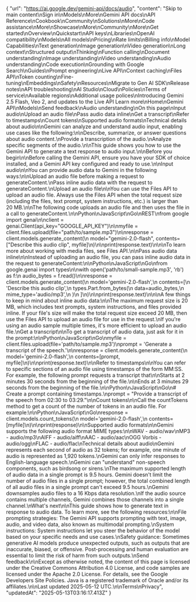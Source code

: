 {
  "url": "https://ai.google.dev/gemini-api/docs/audio",
  "content": "Skip to main content\nSign in\nModels\nMore\nGemini API docs\nAPI Reference\nCookbook\nCommunity\nSolutions\nMore\nCode assistance\nMore\nShowcase\nMore\nCommunity\nMore\nGet started\nOverview\nQuickstart\nAPI keys\nLibraries\nOpenAI compatibility\nModels\nAll models\nPricing\nRate limits\nBilling info\nModel Capabilities\nText generation\nImage generation\nVideo generation\nLong context\nStructured output\nThinking\nFunction calling\nDocument understanding\nImage understanding\nVideo understanding\nAudio understanding\nCode execution\nGrounding with Google Search\nGuides\nPrompt engineering\nLive API\nContext caching\nFiles API\nToken counting\nFine-tuning\nEmbeddings\nSafety\nResources\nMigrate to Gen AI SDK\nRelease notes\nAPI troubleshooting\nAI Studio\nCloud\nPolicies\nTerms of service\nAvailable regions\nAdditional usage polices\nIntroducing Gemini 2.5 Flash, Veo 2, and updates to the Live API Learn more\nHome\nGemini API\nModels\nSend feedback\nAudio understanding\nOn this page\nInput audio\nUpload an audio file\nPass audio data inline\nGet a transcript\nRefer to timestamps\nCount tokens\nSupported audio formats\nTechnical details about audio\n\nGemini can analyze and understand audio input, enabling use cases like the following:\n\nDescribe, summarize, or answer questions about audio content.\nProvide a transcription of the audio.\nAnalyze specific segments of the audio.\n\nThis guide shows you how to use the Gemini API to generate a text response to audio input.\n\nBefore you begin\n\nBefore calling the Gemini API, ensure you have your SDK of choice installed, and a Gemini API key configured and ready to use.\n\nInput audio\n\nYou can provide audio data to Gemini in the following ways:\n\nUpload an audio file before making a request to generateContent.\nPass inline audio data with the request to generateContent.\nUpload an audio file\n\nYou can use the Files API to upload an audio file. Always use the Files API when the total request size (including the files, text prompt, system instructions, etc.) is larger than 20 MB.\n\nThe following code uploads an audio file and then uses the file in a call to generateContent.\n\nPython\nJavaScript\nGo\nREST\nfrom google import genai\n\nclient = genai.Client(api_key=\"GOOGLE_API_KEY\")\n\nmyfile = client.files.upload(file=\"path/to/sample.mp3\")\n\nresponse = client.models.generate_content(\n    model=\"gemini-2.0-flash\", contents=[\"Describe this audio clip\", myfile]\n)\n\nprint(response.text)\n\n\nTo learn more about working with media files, see Files API.\n\nPass audio data inline\n\nInstead of uploading an audio file, you can pass inline audio data in the request to generateContent:\n\nPython\nJavaScript\nGo\nfrom google.genai import types\n\nwith open('path/to/small-sample.mp3', 'rb') as f:\n    audio_bytes = f.read()\n\nresponse = client.models.generate_content(\n  model='gemini-2.0-flash',\n  contents=[\n    'Describe this audio clip',\n    types.Part.from_bytes(\n      data=audio_bytes,\n      mime_type='audio/mp3',\n    )\n  ]\n)\n\nprint(response.text)\n\n\nA few things to keep in mind about inline audio data:\n\nThe maximum request size is 20 MB, which includes text prompts, system instructions, and files provided inline. If your file's size will make the total request size exceed 20 MB, then use the Files API to upload an audio file for use in the request.\nIf you're using an audio sample multiple times, it's more efficient to upload an audio file.\nGet a transcript\n\nTo get a transcript of audio data, just ask for it in the prompt:\n\nPython\nJavaScript\nGo\nmyfile = client.files.upload(file='path/to/sample.mp3')\nprompt = 'Generate a transcript of the speech.'\n\nresponse = client.models.generate_content(\n  model='gemini-2.0-flash',\n  contents=[prompt, myfile]\n)\n\nprint(response.text)\n\nRefer to timestamps\n\nYou can refer to specific sections of an audio file using timestamps of the form MM:SS. For example, the following prompt requests a transcript that\n\nStarts at 2 minutes 30 seconds from the beginning of the file.\n\nEnds at 3 minutes 29 seconds from the beginning of the file.\n\nPython\nJavaScript\nGo\n# Create a prompt containing timestamps.\nprompt = \"Provide a transcript of the speech from 02:30 to 03:29.\"\n\nCount tokens\n\nCall the countTokens method to get a count of the number of tokens in an audio file. For example:\n\nPython\nJavaScript\nGo\nresponse = client.models.count_tokens(\n  model='gemini-2.0-flash',\n  contents=[myfile]\n)\n\nprint(response)\n\nSupported audio formats\n\nGemini supports the following audio format MIME types:\n\nWAV - audio/wav\nMP3 - audio/mp3\nAIFF - audio/aiff\nAAC - audio/aac\nOGG Vorbis - audio/ogg\nFLAC - audio/flac\nTechnical details about audio\nGemini represents each second of audio as 32 tokens; for example, one minute of audio is represented as 1,920 tokens.\nGemini can only infer responses to English-language speech.\nGemini can \"understand\" non-speech components, such as birdsong or sirens.\nThe maximum supported length of audio data in a single prompt is 9.5 hours. Gemini doesn't limit the number of audio files in a single prompt; however, the total combined length of all audio files in a single prompt can't exceed 9.5 hours.\nGemini downsamples audio files to a 16 Kbps data resolution.\nIf the audio source contains multiple channels, Gemini combines those channels into a single channel.\nWhat's next\n\nThis guide shows how to generate text in response to audio data. To learn more, see the following resources:\n\nFile prompting strategies: The Gemini API supports prompting with text, image, audio, and video data, also known as multimodal prompting.\nSystem instructions: System instructions let you steer the behavior of the model based on your specific needs and use cases.\nSafety guidance: Sometimes generative AI models produce unexpected outputs, such as outputs that are inaccurate, biased, or offensive. Post-processing and human evaluation are essential to limit the risk of harm from such outputs.\nSend feedback\n\nExcept as otherwise noted, the content of this page is licensed under the Creative Commons Attribution 4.0 License, and code samples are licensed under the Apache 2.0 License. For details, see the Google Developers Site Policies. Java is a registered trademark of Oracle and/or its affiliates.\n\nLast updated 2025-05-12 UTC.\n\nTerms\nPrivacy",
  "updatedAt": "2025-05-13T03:16:17.413Z"
}